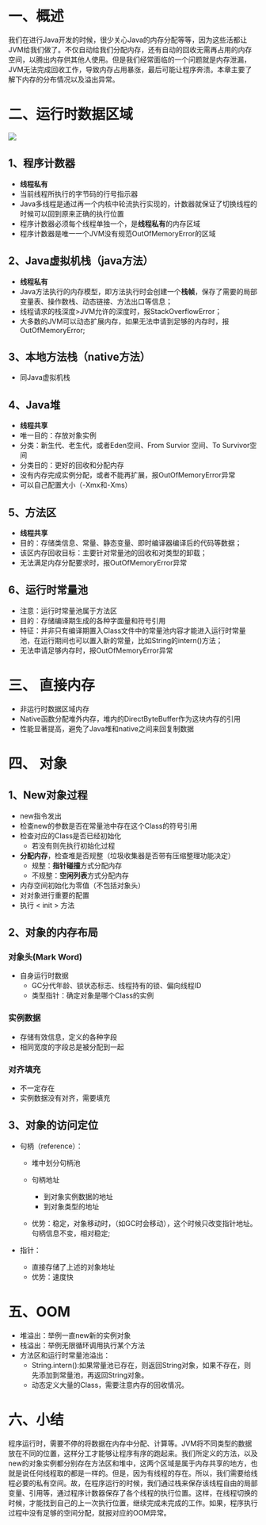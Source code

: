 # 一、概述
我们在进行Java开发的时候，很少关心Java的内存分配等等，因为这些活都让JVM给我们做了。不仅自动给我们分配内存，还有自动的回收无需再占用的内存空间，以腾出内存供其他人使用。但是我们经常面临的一个问题就是内存泄漏，JVM无法完成回收工作，导致内存占用暴涨，最后可能让程序奔溃。本章主要了解下内存的分布情况以及溢出异常。
# 二、运行时数据区域

![](https://docs.google.com/drawings/d/e/2PACX-1vQnMepaYDDNOazH8DfwI7vJPxRgZsg0dm8qL236NE6p-MQwyybh3q9WNBMuuSHcurDSBdtA_Q3teWHf/pub?w=711&h=408)

## 1、程序计数器
+ **线程私有**
+ 当前线程所执行的字节码的行号指示器
+ Java多线程是通过再一个内核中轮流执行实现的，计数器就保证了切换线程的时候可以回到原来正确的执行位置
+ 程序计数器必须每个线程单独一个，是**线程私有**的内存区域
+ 程序计数器是唯一一个JVM没有规范OutOfMemoryError的区域

## 2、Java虚拟机栈（java方法）

+ **线程私有**
+ Java方法执行的内存模型，即方法执行时会创建一个**栈帧**，保存了需要的局部变量表、操作数栈、动态链接、方法出口等信息；
+ 线程请求的栈深度>JVM允许的深度时，报StackOverflowError；
+ 大多数的JVM可以动态扩展内存，如果无法申请到足够的内存时，报OutOfMemoryError;

## 3、本地方法栈（native方法）

+ 同Java虚拟机栈

## 4、Java堆

+ **线程共享**
+ 唯一目的：存放对象实例
+ 分类：新生代、老生代，或者Eden空间、From Survior 空间、To Survivor空间
+ 分类目的：更好的回收和分配内存
+ 没有内存完成实例分配，或者不能再扩展，报OutOfMemoryError异常
+ 可以自己配置大小（-Xmx和-Xms）

## 5、方法区

+ **线程共享**
+ 目的：存储类信息、常量、静态变量、即时编译器编译后的代码等数据；
+ 该区内存回收目标：主要针对常量池的回收和对类型的卸载；
+ 无法满足内存分配要求时，报OutOfMemoryError异常

## 6、运行时常量池
+ 注意：运行时常量池属于方法区
+ 目的：存储编译期生成的各种字面量和符号引用
+ 特征：并非只有编译期置入Class文件中的常量池内容才能进入运行时常量池，在运行期间也可以置入新的常量，比如String的intern()方法；
+ 无法申请足够内存时，报OutOfMemoryError异常

# 三、 直接内存

+ 非运行时数据区域内存
+ Native函数分配堆外内存，堆内的DirectByteBuffer作为这块内存的引用
+ 性能显著提高，避免了Java堆和native之间来回复制数据

# 四、 对象

## 1、New对象过程

+ new指令发出
+ 检查new的参数是否在常量池中存在这个Class的符号引用
+ 检查对应的Class是否已经初始化
	+ 若没有则先执行初始化过程
+ **分配内存**，检查堆是否规整（垃圾收集器是否带有压缩整理功能决定）
	+ 规整：**指针碰撞**方式分配内存
	+ 不规整：**空闲列表**方式分配内存
+ 内存空间初始化为零值（不包括对象头）
+ 对对象进行重要的配置
+ 执行 < init > 方法

## 2、对象的内存布局
### 对象头(Mark Word)
+ 自身运行时数据
	+ GC分代年龄、锁状态标志、线程持有的锁、偏向线程ID
	+ 类型指针：确定对象是哪个Class的实例
### 实例数据
+ 存储有效信息，定义的各种字段
+ 相同宽度的字段总是被分配到一起
### 对齐填充
+ 不一定存在
+ 实例数据没有对齐，需要填充

## 3、对象的访问定位
+ 句柄（reference）：
	+ 堆中划分句柄池
	+ 句柄地址
		+ 到对象实例数据的地址
		+ 到对象类型的地址
		
	+ 优势：稳定，对象移动时，（如GC时会移动），这个时候只改变指针地址。句柄信息不变，相对稳定;

+ 指针：
	+ 直接存储了上述的对象地址
	+ 优势：速度快
# 五、OOM
+ 堆溢出：举例一直new新的实例对象
+ 栈溢出：举例无限循环调用执行某个方法
+ 方法区和运行时常量池溢出：
	+ String.intern():如果常量池已存在，则返回String对象，如果不存在，则先添加到常量池，再返回String对象。
	+ 动态定义大量的Class，需要注意内存的回收情况。
# 六、小结

程序运行时，需要不停的将数据在内存中分配、计算等。JVM将不同类型的数据放在不同的位置，这样分工才能够让程序有序的跑起来。我们所定义的方法，以及new的对象实例都分别存在方法区和堆中，这两个区域是属于内存共享的地方，也就是说任何线程取的都是一样的。但是，因为有线程的存在。所以，我们需要给线程必要的私有空间。故，在程序运行的时候，我们通过栈来保存该线程自由的局部变量、引用等，通过程序计数器保存了各个线程的执行位置。这样，在线程切换的时候，才能找到自己的上一次执行位置，继续完成未完成的工作。如果，程序执行过程中没有足够的空间分配，就报对应的OOM异常。
